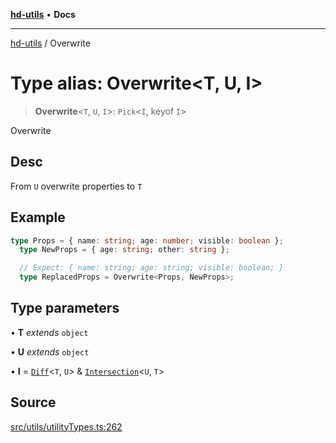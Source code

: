 [**hd-utils**](../README.md) • **Docs**

***

[hd-utils](../globals.md) / Overwrite

# Type alias: Overwrite\<T, U, I\>

> **Overwrite**\<`T`, `U`, `I`\>: `Pick`\<`I`, keyof `I`\>

Overwrite

## Desc

From `U` overwrite properties to `T`

## Example

```ts
type Props = { name: string; age: number; visible: boolean };
  type NewProps = { age: string; other: string };

  // Expect: { name: string; age: string; visible: boolean; }
  type ReplacedProps = Overwrite<Props, NewProps>;
```

## Type parameters

• **T** *extends* `object`

• **U** *extends* `object`

• **I** = [`Diff`](Diff.md)\<`T`, `U`\> & [`Intersection`](Intersection.md)\<`U`, `T`\>

## Source

[src/utils/utilityTypes.ts:262](https://github.com/AhmadHddad/h-utils/blob/5c76ff5de068cee019fc632d9da2e395721bb48f/src/utils/utilityTypes.ts#L262)
